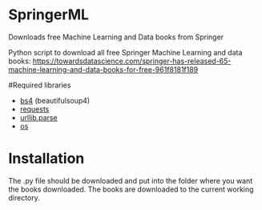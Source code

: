 # SpringerML
Downloads free Machine Learning and Data books from Springer

Python script to download all free Springer Machine Learning and data books: https://towardsdatascience.com/springer-has-released-65-machine-learning-and-data-books-for-free-961f8181f189

#Required libraries

- [bs4](https://pypi.org/project/bs4/) (beautifulsoup4)
- [requests](https://pypi.org/project/requests/)
- [urllib.parse](https://docs.python.org/3/library/urllib.parse.html)
- [os](https://docs.python.org/3/library/os.html)

# Installation

The .py file should be downloaded and put into the folder where you want the books downloaded. The books are downloaded to the current working directory.
